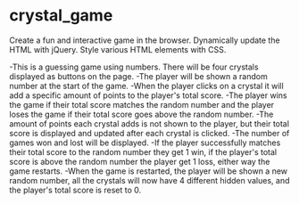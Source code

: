 # crystal_game

Create a fun and interactive game in the browser.
Dynamically update the HTML with jQuery.
Style various HTML elements with CSS.

-This is a guessing game using numbers. There will be four crystals displayed as buttons on the page.
-The player will be shown a random number at the start of the game.
-When the player clicks on a crystal it will add a specific amount of points to the player's total score.
-The player wins the game if their total score matches the random number and the player loses the game if their total score goes above the random number.
-The amount of points each crystal adds is not shown to the player, but their total score is displayed and updated after each crystal is clicked.
-The number of games won and lost will be displayed.
-If the player successfully matches their total score to the random number they get 1 win, if the player's total score is above the random number the player get 1 loss, either way the game restarts.
-When the game is restarted, the player will be shown a new random number, all the crystals will now have 4 different hidden values, and the player's total score is reset to 0.
